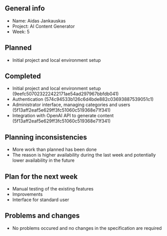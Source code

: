 ## General info

- Name: Aidas Jankauskas
- Project: AI Content Generator
- Week: 5

## Planned

- Initial project and local environment setup

## Completed

- Initial project and local environment setup (9eefc507023222422171ae54ad297967bbfdb041)
- Authentication (574c94533b126c6d4bde882c03693887539051c1)
- Administrator interface, managing categories and users (5f13aff2eaf5e629ff3fc51060c519368e71f341)
- Integration with OpenAI API to generate content (5f13aff2eaf5e629ff3fc51060c519368e71f341)

## Planning inconsistencies

- More work than planned has been done
- The reason is higher availability during the last week and potentially lower availability in the future

## Plan for the next week

- Manual testing of the existing features
- Improvements
- Interface for standard user

## Problems and changes

- No problems occured and no changes in the specification are required

